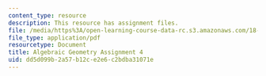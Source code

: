 ```yaml
---
content_type: resource
description: This resource has assignment files.
file: /media/https%3A/open-learning-course-data-rc.s3.amazonaws.com/18-725-algebraic-geometry-fall-2015/dd5d099b2a57b12ce2e6c2bdba31071e_MIT18_725F15_hw4.pdf
file_type: application/pdf
resourcetype: Document
title: Algebraic Geometry Assignment 4
uid: dd5d099b-2a57-b12c-e2e6-c2bdba31071e
---
```

